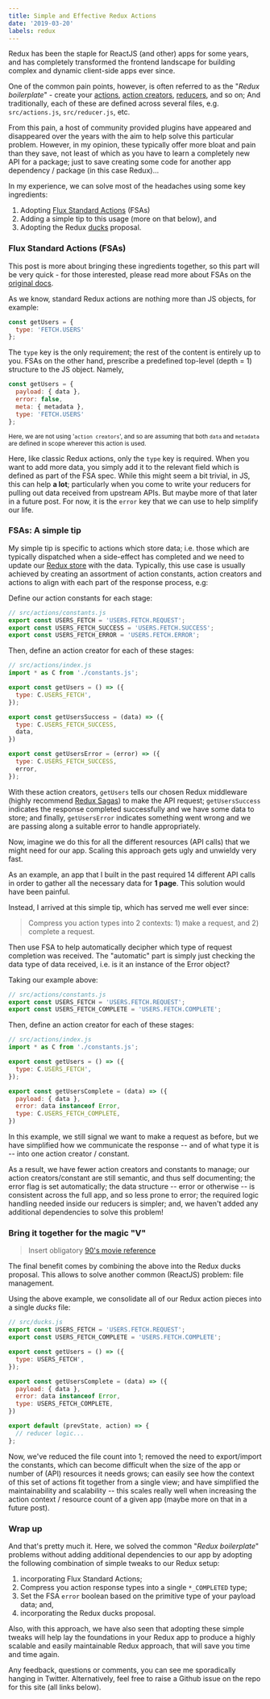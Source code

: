 ```yaml
---
title: Simple and Effective Redux Actions
date: '2019-03-20'
labels: redux
---
```


Redux has been the staple for ReactJS (and other) apps for some years, and has completely transformed the frontend landscape for building complex and dynamic client-side apps ever since.

One of the common pain points, however, is often referred to as the "_Redux boilerplate_" - create your [actions](https://redux.js.org/basics/actions), [action creators](https://redux.js.org/basics/actions#action-creators), [reducers](https://redux.js.org/basics/reducers), and so on; And traditionally, each of these are defined across several files, e.g. `src/actions.js`, `src/reducer.js`, etc.

From this pain, a host of community provided plugins have appeared and disappeared over the years with the aim to help solve this particular problem. However, in my opinion, these typically offer more bloat and pain than they save, not least of which as you have to learn a completely new API for a package; just to save creating some code for another app dependency / package (in this case Redux)...

In my experience, we can solve most of the headaches using some key ingredients:

1. Adopting [Flux Standard Actions](https://github.com/redux-utilities/flux-standard-action) (FSAs)
1. Adding a simple tip to this usage (more on that below), and
1. Adopting the Redux [ducks](https://github.com/erikras/ducks-modular-redux) proposal.

### Flux Standard Actions (FSAs)

This post is more about bringing these ingredients together, so this part will be very quick - for those interested, please read more about FSAs on the [original docs](https://github.com/redux-utilities/flux-standard-action).

As we know, standard Redux actions are nothing more than JS objects, for example:

```js
const getUsers = {
  type: 'FETCH.USERS'
};
```

The `type` key is the only requirement; the rest of the content is entirely up to you. FSAs on the other hand, prescribe a predefined top-level (depth = 1) structure to the JS object. Namely,

```js
const getUsers = {
  payload: { data },
  error: false,
  meta: { metadata },
  type: 'FETCH.USERS'
};
```

<small>Here, we are not using '`action creators`', and so are assuming that both `data` and `metadata` are defined in scope wherever this action is used.</small>

Here, like classic Redux actions, only the `type` key is required. When you want to add more data, you simply add it to the relevant field which is defined as part of the FSA spec. While this might seem a bit trivial, in JS, this can help **a lot**; particularly when you come to write your reducers for pulling out data received from upstream APIs. But maybe more of that later in a future post. For now, it is the `error` key that we can use to help simplify our life.

### FSAs: A simple tip

My simple tip is specific to actions which store data; i.e. those which are typically dispatched when a side-effect has completed and we need to update our [Redux store](https://redux.js.org/basics/store) with the data. Typically, this use case is usually achieved by creating an assortment of action constants, action creators and actions to align with each part of the response process, e.g:

Define our action constants for each stage:

```js
// src/actions/constants.js
export const USERS_FETCH = 'USERS.FETCH.REQUEST';
export const USERS_FETCH_SUCCESS = 'USERS.FETCH.SUCCESS';
export const USERS_FETCH_ERROR = 'USERS.FETCH.ERROR';
```

Then, define an action creator for each of these stages:

```js
// src/actions/index.js
import * as C from './constants.js';

export const getUsers = () => ({
  type: C.USERS_FETCH',
});

export const getUsersSuccess = (data) => ({
  type: C.USERS_FETCH_SUCCESS,
  data,
})

export const getUsersError = (error) => ({
  type: C.USERS_FETCH_SUCCESS,
  error,
});
```

With these action creators, `getUsers` tells our chosen Redux middleware (highly recommend [Redux Sagas](https://redux-saga.js.org)) to make the API request; `getUsersSuccess` indicates the response completed successfully and we have some data to store; and finally, `getUsersError` indicates something went wrong and we are passing along a suitable error to handle appropriately.

Now, imagine we do this for all the different resources (API calls) that we might need for our app. Scaling this approach gets ugly and unwieldy very fast.

As an example, an app that I built in the past required 14 different API calls in order to gather all the necessary data for **1 page**. This solution would have been painful.

Instead, I arrived at this simple tip, which has served me well ever since:

> Compress you action types into 2 contexts: 1) make a request, and 2) complete a request.

Then use FSA to help automatically decipher which type of request completion was received. The "automatic" part is simply just checking the data type of data received, i.e. is it an instance of the Error object?

Taking our example above:

```js
// src/actions/constants.js
export const USERS_FETCH = 'USERS.FETCH.REQUEST';
export const USERS_FETCH_COMPLETE = 'USERS.FETCH.COMPLETE';
```

Then, define an action creator for each of these stages:

```js
// src/actions/index.js
import * as C from './constants.js';

export const getUsers = () => ({
  type: C.USERS_FETCH',
});

export const getUsersComplete = (data) => ({
  payload: { data },
  error: data instanceof Error,
  type: C.USERS_FETCH_COMPLETE,
})
```

In this example, we still signal we want to make a request as before, but we have simplified how we communicate the response -- and of what type it is -- into one action creator / constant.

As a result, we have fewer action creators and constants to manage; our action creators/constant are still semantic, and thus self documenting; the error flag is set automatically; the data structure -- error or otherwise -- is consistent across the full app, and so less prone to error; the required logic handling needed inside our reducers is simpler; and, we haven't added any additional dependencies to solve this problem!

### Bring it together for the magic "V"

> Insert obligatory [90's movie reference](https://www.imdb.com/title/tt0104868/)

The final benefit comes by combining the above into the Redux ducks proposal. This allows to solve another common (ReactJS) problem: file management.

Using the above example, we consolidate all of our Redux action pieces into a single _ducks_ file:

```js
// src/ducks.js
export const USERS_FETCH = 'USERS.FETCH.REQUEST';
export const USERS_FETCH_COMPLETE = 'USERS.FETCH.COMPLETE';

export const getUsers = () => ({
  type: USERS_FETCH',
});

export const getUsersComplete = (data) => ({
  payload: { data },
  error: data instanceof Error,
  type: USERS_FETCH_COMPLETE,
})

export default (prevState, action) => {
  // reducer logic...
};
```

Now, we've reduced the file count into 1; removed the need to export/import the constants, which can become difficult when the size of the app or number of (API) resources it needs grows; can easily see how the context of this set of actions fit together from a single view; and have simplified the maintainability and scalability -- this scales really well when increasing the action context / resource count of a given app (maybe more on that in a future post).

### Wrap up

And that's pretty much it. Here, we solved the common "_Redux boilerplate_" problems without adding additional dependencies to our app by adopting the following combination of simple tweaks to our Redux setup:

1. incorporating Flux Standard Actions;
1. Compress you action response types into a single `*_COMPLETED` type;
1. Set the FSA `error` boolean based on the primitive type of your payload data; and,
1. incorporating the Redux ducks proposal.

Also, with this approach, we have also seen that adopting these simple tweaks will help lay the foundations in your Redux app to produce a highly scalable and easily maintainable Redux approach, that will save you time and time again.

Any feedback, questions or comments, you can see me sporadically hanging in Twitter. Alternatively, feel free to raise a Github issue on the repo for this site (all links below).
